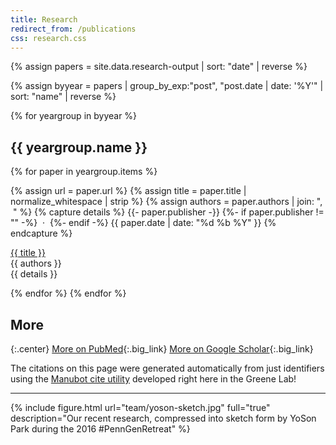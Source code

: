 ```yaml
---
title: Research
redirect_from: /publications
css: research.css
---
```


<!-- get paper data from json -->
{% assign papers = site.data.research-output | sort: "date" | reverse %}

<!-- group data by year -->
{% assign byyear = papers | group_by_exp:"post", "post.date | date: '%Y'" | sort: "name" | reverse %}

<!-- loop through year groups -->
{% for yeargroup in byyear %}

## {{ yeargroup.name }}

<!-- loop through all papers in this year group -->
{% for paper in yeargroup.items %}

<!-- get data from paper ready to display -->
{% assign url = paper.url %}
{% assign title = paper.title | normalize_whitespace | strip %}
{% assign authors = paper.authors | join: ", &nbsp;" %}
{% capture details %}
  {{- paper.publisher -}}
  {%- if paper.publisher != "" -%}&nbsp; · &nbsp;{%- endif -%}
  {{ paper.date | date: "%d %b %Y" }}
{% endcapture %}

<!-- display paper -->
<div class="paper_card">
  <a class="paper_title" href="{{ url }}" title="{{ title }}">
    {{ title }}
  </a>
  <div class="paper_authors" title="{{ authors }}">
    {{ authors }}
  </div>
  <div class="paper_details" title="{{ details }}">
    {{ details }}
  </div>
</div>

{% endfor %}
{% endfor %}

## More

{:.center}
[<i class="fas fa-book-open fa-fw icon"></i>More on PubMed](https://pubmed.ncbi.nlm.nih.gov/?term=casey%20s%20greene){:.big_link}
[<i class="fab fa-google fa-fw icon"></i>More on Google Scholar](http://scholar.google.com/citations?hl=en&user=ETJoidYAAAAJ){:.big_link}

The citations on this page were generated automatically from just identifiers using the [Manubot cite utility](https://github.com/manubot/manubot) developed right here in the Greene Lab!

---

{% include figure.html url="team/yoson-sketch.jpg" full="true" description="Our recent research, compressed into sketch form by YoSon Park during the 2016 #PennGenRetreat" %}
